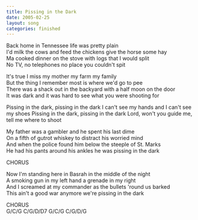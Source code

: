 ```yaml
---
title: Pissing in the Dark
date: 2005-02-25
layout: song
categories: finished
---
```

Back home in Tennessee life was pretty plain  
I'd milk the cows and feed the chickens give the horse some hay  
Ma cooked dinner on the stove with logs that I would split  
No TV, no telephones no place you couldn't spit

It's true I miss my mother my farm my family  
But the thing I remember most is where we'd go to pee  
There was a shack out in the backyard with a half moon on the door  
It was dark and it was hard to see what you were shooting for

<div class="chorus">Pissing in the dark, pissing in the dark  
I can't see my hands and I can't see my shoes  
Pissing in the dark, pissing in the dark  
Lord, won't you guide me, tell me where to shoot</div>

My father was a gambler and he spent his last dime  
On a fifth of gutrot whiskey to distract his worried mind  
And when the police found him below the steeple of St. Marks  
He had his pants around his ankles he was pissing in the dark

<div class="chorus">CHORUS</div>

Now I'm standing here in Basrah in the middle of the night  
A smoking gun in my left hand a grenade in my right  
And I screamed at my commander as the bullets 'round us barked  
This ain't a good war anymore we're pissing in the dark

<div class="chorus">CHORUS</div>
<div class="chords">
G/C/G  
C/G/D/D7  
G/C/G  
C/G/D/G</div>
